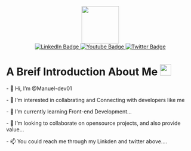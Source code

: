 
<!---
Manuel-dev01/Manuel-dev01 is a ✨ special ✨ repository because its `README.md` (this file) appears on your GitHub profile.
You can click the Preview link to take a look at your changes.
--->
<div id="header" align="center">
  <img src="https://media.giphy.com/media/M9gbBd9nbDrOTu1Mqx/giphy.gif" width="100"/>
</div>

<div id="badges" align="center">
 <a href=""> 
  <img src="https://img.shields.io/badge/LinkedIn-blue?style=for-the-badge&logo=linkedin&logoColor=white" alt="LinkedIn Badge"/>
 </a>
 <a href="">
  <img src="https://img.shields.io/badge/YouTube-red?style=for-the-badge&logo=youtube&logoColor=white" alt="Youtube Badge"/>
 </a>
 <a href="">
  <img src="https://img.shields.io/badge/Twitter-blue?style=for-the-badge&logo=twitter&logoColor=white" alt="Twitter Badge"/>
  </a>
</div>
<div align="center">
  <img src="https://komarev.com/ghpvc/?username=manuel-dev01&style=flat-square&color=blue" alt=""/>
</div>


<div style="margin-top: 20px"><h1>A Breif Introduction About Me <img src = "https://media.giphy.com/media/hvRJCLFzcasrR4ia7z/giphy.gif" width="30px"/></h1></div>
<p>- 👋 Hi, I’m @Manuel-dev01</p>
<p>- 👀 I’m interested in collabrating and Connecting with developers like me</p>
<p>- 🌱 I’m currently learning Front-end Development...</p>
<p>- 💞️ I’m looking to collaborate on opensource projects, and also provide value...</p>
<p>- 📫 You could reach me through my Linkden and twitter above....</p>
  

